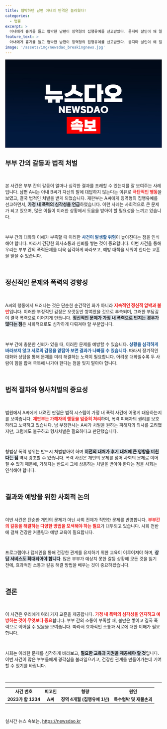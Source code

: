 ```yaml
---
title: 협박하던 남편 아내의 반격은 놀라웠다!
categories:
  - 법률
excerpt: >
  아내에게 흉기를 들고 협박한 남편이 징역형의 집행유예를 선고받았다. 묻지마 살인이 왜 일어나는지 알지?라는 충격적인 발언과 함께 나타난 극단적인 폭력의 실체를 파헤친다!
feature_text: >
  아내에게 흉기를 들고 협박한 남편이 징역형의 집행유예를 선고받았다. 묻지마 살인이 왜 일어나는지 알지?라는 충격적인 발언과 함께 나타난 극단적인 폭력의 실체를 파헤친다!
image: '/assets/img/newsdao_breakingnews.jpg'
---
```


<p><img src="/assets/img/newsdao_breakingnews.jpg" alt="ontimetimes 속보" /></p>

<h2 data-ke-size="size26">부부 간의 갈등과 법적 처벌</h2>

<p data-ke-size="size16">&nbsp;</p>

<p>본 사건은 부부 간의 갈등이 얼마나 심각한 결과를 초래할 수 있는지를 잘 보여주는 사례입니다. 남편 A씨는 아내 B씨가 자신의 말에 대답하지 않는다는 이유로 <b><span style="color: #ee2323;">극단적인 행동</span></b>을 보였고, 결국 법적인 처벌을 받게 되었습니다. 재판부는 A씨에게 징역형의 집행유예를 선고하면서, <b><span style="background-color: #21538527;">가정 내 폭력의 심각성을 언급</span></b>하였습니다. 이런 사례는 사회적으로 큰 문제가 되고 있으며, 많은 이들이 이러한 상황에서 도움을 받아야 할 필요성을 느끼고 있습니다. </p>

<p data-ke-size="size16">&nbsp;</p>

<p>부부 간의 대화와 이해가 부족할 때 이러한 <b><span style="color: #1a5490;">사건이 발생할 위험</span></b>이 높아진다는 점을 인식해야 합니다. 따라서 건강한 의사소통과 신뢰를 쌓는 것이 중요합니다. 이번 사건을 통해 우리는 부부 간의 폭력문제를 더욱 심각하게 바라보고, 예방 대책을 세워야 한다는 교훈을 얻을 수 있습니다.</p>

<p data-ke-size="size16">&nbsp;</p>

<h2 data-ke-size="size26">정신적인 문제와 폭력의 경향성</h2>

<p data-ke-size="size16">&nbsp;</p>

<p>A씨의 행동에서 드러나는 것은 단순한 순간적인 화가 아니라 <b><span style="color: #ee2323;">지속적인 정신적 압박과 불만</span></b>입니다. 이러한 부정적인 감정은 오랫동안 쌓여왔을 것으로 추측되며, 그러한 부담감이 결국 폭력으로 이어지게 만듭니다. <b><span style="background-color: #21538527;">정신적인 문제가 가정 내 폭력으로 번지는 경우가 많다는 점</span></b>은 사회적으로도 심각하게 다뤄져야 할 부분입니다.</p>

<p data-ke-size="size16">&nbsp;</p>

<p>부부 간에 충분한 신뢰가 있을 때, 이러한 문제를 예방할 수 있습니다. <b><span style="color: #1a5490;">상황을 심각하게 바라보지 않고 서로의 감정을 얕잡아 보면 결과가 나빠질 수 있습니다</span></b>. 따라서 정기적인 대화와 상담을 통해 문제를 미리 해결하는 노력이 필요합니다. 어려운 대화일수록 두 사람이 힘을 합쳐 극복해 나가야 한다는 점을 잊지 말아야 합니다.</p>

<p data-ke-size="size16">&nbsp;</p>

<h2 data-ke-size="size26">법적 절차와 형사처벌의 중요성</h2>

<p data-ke-size="size16">&nbsp;</p>

<p>법원에서 A씨에게 내려진 판결은 법적 시스템이 가정 내 폭력 사건에 어떻게 대응하는지를 보여줍니다. <b><span style="color: #ee2323;">재판부는 가해자의 행동을 엄중히 처리</span></b>하며, 폭력 피해자의 권리를 보호하려고 노력하고 있습니다. 남 부장판사는 A씨가 처벌을 원하는 피해자의 의사를 고려했지만, 그럼에도 불구하고 형사처벌은 필요하다고 판단했습니다. </p>

<p data-ke-size="size16">&nbsp;</p>

<p>형법상 폭력 행위는 반드시 처벌받아야 하며 <b><span style="background-color: #21538527;">이전의 대처가 후기 대처에 큰 영향을 미친다는 점</span></b> 역시 강조할 수 있습니다. 폭력 사건은 개인의 문제를 넘어 사회의 문제로 이어질 수 있기 때문에, 가해자는 반드시 그에 상응하는 처벌을 받아야 한다는 점을 사회는 인식해야 합니다. </p>

<p data-ke-size="size16">&nbsp;</p>

<h2 data-ke-size="size26">결과와 예방을 위한 사회적 논의</h2>

<p data-ke-size="size16">&nbsp;</p>

<p>이번 사건은 단순한 개인의 문제가 아닌 사회 전체가 직면한 문제를 반영합니다. <b><span style="color: #ee2323;">부부간의 갈등을 해결하는 다양한 방법을 모색해야 하는 필요</span></b>가 대두되고 있습니다. 사회 전반에 걸쳐 건강한 커플링과 예방 교육이 필요합니다. </p>

<p data-ke-size="size16">&nbsp;</p>

<p>프로그램이나 캠페인을 통해 건강한 관계를 유지하기 위한 교육이 이루어져야 하며, <b><span style="background-color: #21538527;">상담 서비스도 확대되어야 합니다</span></b>. 많은 부부가 예상치 못한 갈등 상황에 모든 것을 잃기 전에, 효과적인 소통과 갈등 해결 방법을 배우는 것이 중요하겠습니다. </p>

<p data-ke-size="size16">&nbsp;</p>

<h2 data-ke-size="size26">결론</h2>

<p data-ke-size="size16">&nbsp;</p>

<p>이 사건은 우리에게 여러 가지 교훈을 제공합니다. <b><span style="color: #ee2323;">가정 내 폭력의 심각성을 인지하고 예방하는 것이 무엇보다 중요</span></b>합니다. 부부 간의 소통이 부족할 때, 불만은 쌓이고 결국 폭력으로 이어질 수 있음을 보여줍니다. 따라서 효과적인 소통과 서로에 대한 이해가 필요합니다. </p>

<p data-ke-size="size16">&nbsp;</p>

<p>사회는 이러한 문제를 심각하게 바라보고, <b><span style="background-color: #21538527;">필요한 교육과 지원을 제공해야 할 것</span></b>입니다. 이번 사건이 많은 부부들에게 경각심을 불러일으키고, 건강한 관계를 만들어가는데 기여할 수 있기를 바랍니다. </p>

<p data-ke-size="size16">&nbsp;</p>

<hr>

<table style="width:100%; border-collapse: collapse;">
<tbody>
<tr>
<td style="text-align: center; height: 17px;"><b>사건 번호</b></td>
<td style="text-align: center; height: 17px;"><b>피고인</b></td>
<td style="text-align: center; height: 17px;"><b>형량</b></td>
<td style="text-align: center; height: 17px;"><b>원인</b></td>
</tr>
<tr>
<td style="text-align: center; height: 17px;"><b>2023가 합 1234</b></td>
<td style="text-align: center; height: 17px;"><b>A씨</b></td>
<td style="text-align: center; height: 17px;"><b>징역 4개월 (집행유예 1년)</b></td>
<td style="text-align: center; height: 17px;"><b>특수협박 및 재물손괴</b></td>
</tr>
</tbody>
</table> 

<p data-ke-size="size16">&nbsp;</p>
실시간 뉴스 속보는, <a href="https://newsdao.kr" rel="dofollow">https://newsdao.kr</a>


